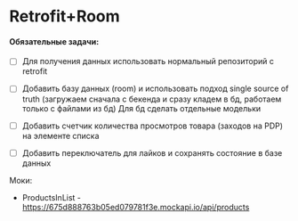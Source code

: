# Retrofit+Room

#### Обязательные задачи:


- [ ] Для получения данных использовать нормальный репозиторий с retrofit
- [ ] Добавить базу данных (room) и использовать подход single source of truth (загружаем сначала с бекенда и сразу кладем в бд, работаем только с файлами из бд) Для бд сделать отдельные модельки


- [ ] Добавить счетчик количества просмотров товара (заходов на  PDP) на элементе списка


- [ ] Добавить переключатель для лайков и сохранять состояние в базе данных


Моки:

- ProductsInList - <https://675d888763b05ed079781f3e.mockapi.io/api/products>
